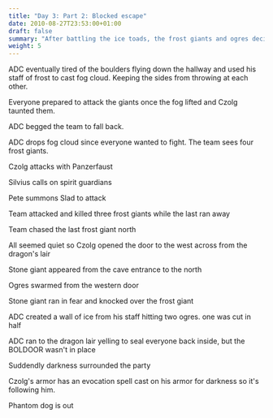 ```yaml
---
title: "Day 3: Part 2: Blocked escape"
date: 2010-08-27T23:53:00+01:00
draft: false
summary: "After battling the ice toads, the frost giants and ogres decide to block the team in"
weight: 5
---
```

ADC eventually tired of the boulders flying down the hallway and used his staff of frost to cast fog cloud. Keeping the sides from throwing at each other.

Everyone prepared to attack the giants once the fog lifted and Czolg taunted them.

ADC begged the team to fall back.

ADC drops fog cloud since everyone wanted to fight. The team sees four frost giants.

Czolg attacks with Panzerfaust

Silvius calls on spirit guardians

Pete summons Slad to attack

Team attacked and killed three frost giants while the last ran away

Team chased the last frost giant north

All seemed quiet so Czolg opened the door to the west across from the dragon's lair

Stone giant appeared from the cave entrance to the north

Ogres swarmed from the western door

Stone giant ran in fear and knocked over the frost giant

ADC created a wall of ice from his staff hitting two ogres. one was cut in half

ADC ran to the dragon lair yelling to seal everyone back inside, but the BOLDOOR wasn't in place

Suddendly darkness surrounded the party

Czolg's armor has an evocation spell cast on his armor for darkness so it's following him.

Phantom dog is out
